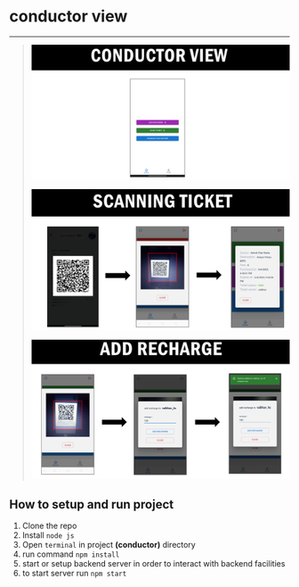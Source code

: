 # conductor view

---

> ![Conductor home page](/docs/images/conductorHomePage.png)
>
> ![Scan ticket](/docs/images/ScanningTicket.png)
>
> ![Alt text](/docs/images/AddRecharge.png)

## How to setup and run project

1. Clone the repo
2. Install `node js`
3. Open `terminal` in project **(conductor)** directory
4. run command `npm install`
5. start or setup backend server in order to interact with backend facilities
6. to start server run `npm start`
